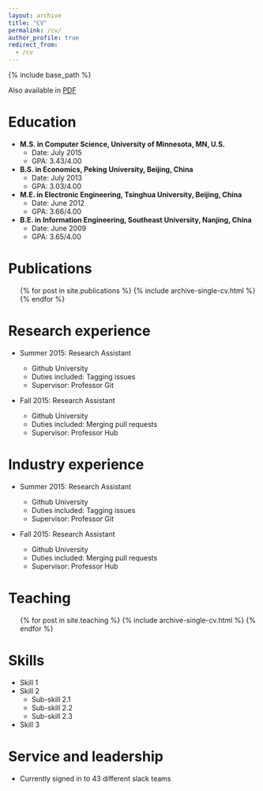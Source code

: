 ```yaml
---
layout: archive
title: "CV"
permalink: /cv/
author_profile: true
redirect_from:
  - /cv
---
```

                   
{% include base_path %}

Also available in [PDF](http://huangzh0707.github.io/files/CV2017.pdf)

Education
======
* <strong>M.S. in Computer Science, University of Minnesota, MN, U.S.</strong>
  * Date: July 2015
  * GPA: 3.43/4.00
* <strong>B.S. in Economics, Peking University, Beijing, China</strong>
  * Date: July 2013
  * GPA: 3.03/4.00
* <strong>M.E. in Electronic Engineering, Tsinghua University, Beijing, China</strong>
  * Date: June 2012
  * GPA: 3.66/4.00
* <strong>B.E. in Information Engineering, Southeast University, Nanjing, China</strong>
  * Date: June 2009
  * GPA: 3.65/4.00
    
Publications
======
  <ul>{% for post in site.publications %}
    {% include archive-single-cv.html %}
  {% endfor %}</ul>
  
Research experience
======
* Summer 2015: Research Assistant
  * Github University
  * Duties included: Tagging issues
  * Supervisor: Professor Git

* Fall 2015: Research Assistant
  * Github University
  * Duties included: Merging pull requests
  * Supervisor: Professor Hub

Industry experience
======
* Summer 2015: Research Assistant
  * Github University
  * Duties included: Tagging issues
  * Supervisor: Professor Git

* Fall 2015: Research Assistant
  * Github University
  * Duties included: Merging pull requests
  * Supervisor: Professor Hub


Teaching
======
  <ul>{% for post in site.teaching %}
    {% include archive-single-cv.html %}
  {% endfor %}</ul>
  
Skills
======
* Skill 1
* Skill 2
  * Sub-skill 2.1
  * Sub-skill 2.2
  * Sub-skill 2.3
* Skill 3
 
Service and leadership
======
* Currently signed in to 43 different slack teams
